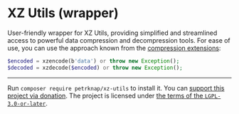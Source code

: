 # XZ Utils (wrapper)

User-friendly wrapper for XZ Utils, providing simplified and streamlined access to powerful data compression and decompression tools.
For ease of use, you can use the approach known from the [compression extensions](https://www.php.net/manual/en/refs.compression.php):
```php
$encoded = xzencode(b'data') or throw new Exception();
$decoded = xzdecode($encoded) or throw new Exception();
```

---

Run `composer require petrknap/xz-utils` to install it.
You can [support this project via donation](https://petrknap.github.io/donate.html).
The project is licensed under [the terms of the `LGPL-3.0-or-later`](./COPYING.LESSER).
